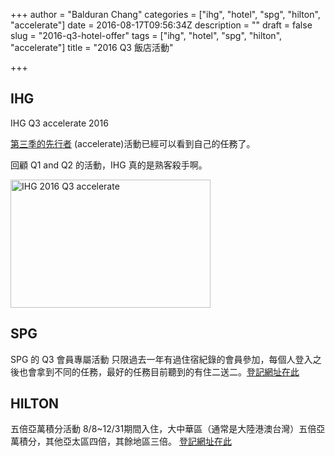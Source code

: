 +++
author = "Balduran Chang"
categories = ["ihg", "hotel", "spg", "hilton", "accelerate"]
date = 2016-08-17T09:56:34Z
description = ""
draft = false
slug = "2016-q3-hotel-offer"
tags = ["ihg", "hotel", "spg", "hilton", "accelerate"]
title = "2016 Q3 飯店活動"

+++


## IHG

IHG Q3 accelerate 2016

[第三季的先行者](http://www.ihg.com/content/gb/en/offers/q3accelerate2016) (accelerate)活動已經可以看到自己的任務了。

回顧 Q1 and Q2 的活動，IHG 真的是熟客殺手啊。

<a data-flickr-embed="true"  href="https://www.flickr.com/photos/balduran/28972703371/in/dateposted/" title="IHG 2016 Q3 accelerate"><img src="https://c4.staticflickr.com/9/8037/28972703371_c862c9569d_n.jpg" width="320" height="205" alt="IHG 2016 Q3 accelerate"></a><script async src="//embedr.flickr.com/assets/client-code.js" charset="utf-8"></script>

## SPG
SPG 的 Q3 會員專屬活動
只限過去一年有過住宿紀錄的會員參加，每個人登入之後也會拿到不同的任務，最好的任務目前聽到的有住二送二。[登記網址在此](https://www.spgpromos.com/selectmemberexclusive/?action=main.home)

## HILTON
五倍亞萬積分活動
8/8~12/31期間入住，大中華區（通常是大陸港澳台灣）五倍亞萬積分，其他亞太區四倍，其餘地區三倍。
[登記網址在此](https://www.hiltonhhonors.com/ProcessLanding/ProcessLanding/?lp=5XASIAMILES)

